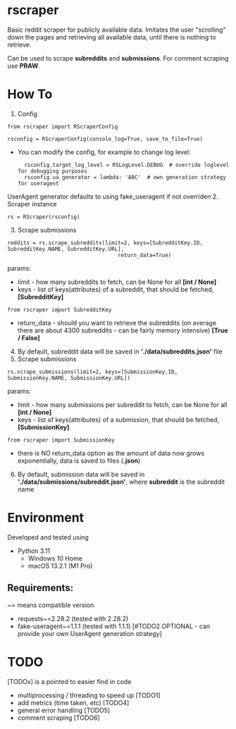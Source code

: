 # rscraper
Basic reddit scraper for publicly available data. Imitates the user "scrolling" down the pages and retrieving all
available data, until there is nothing to retrieve.

Can be used to scrape **subreddits** and **submissions**.
For comment scraping use **PRAW**.

# How To
1. Config
```
from rscraper import RScraperConfig

rsconfig = RScraperConfig(console_log=True, save_to_file=True)
```
- You can modify the config, for example to change log level:
  ```
    rsconfig.target_log_level = RSLogLevel.DEBUG  # override loglevel for debugging purposes
    rsconfig.ua_generator = lambda: 'ABC'  # own generation strategy for useragent
  ```
  
UserAgent generator defaults to using fake_useragent if not overriden
2. Scraper instance
```
rs = RScraper(rsconfig)
```
3. Scrape submissions
```
reddits = rs.scrape_subreddits(limit=2, keys=[SubredditKey.ID, SubredditKey.NAME, SubredditKey.URL],
                                   return_data=True)
```
                                   
params:
- limit - how many subreddits to fetch, can be None for all **[int / None]**
- keys - list of keys(attributes) of a subreddit, that should be fetched, **[SubredditKey]**
```
from rscraper import SubredditKey
```
- return_data - should you want to retrieve the subreddits (on average there are about 4300 subreddits - can be fairly memory intensive) **[True / False]**

4. By default, subreddit data will be saved in **'./data/subreddits.json'** file
5. Scrape submissions
```
rs.scrape_submissions(limit=2, keys=[SubmissionKey.ID, SubmissionKey.NAME, SubmissionKey.URL])
```

params:
- limit - how many submissions per subreddit to fetch, can be None for all **[int / None]**
- keys - list of keys(attributes) of a submission, that should be fetched, **[SubmissionKey]**
```****
from rscraper import SubmissionKey
```
- there is NO return_data option as the amount of data now grows exponentially, data is saved to files (**.json**)

6. By default, submission data will be saved in **'./data/submissions/subreddit.json'**, where **subreddit** is the subreddit name


# Environment
Developed and tested using 
- Python 3.11 
  - Windows 10 Home
  - macOS 13.2.1 (M1 Pro) 
  
## Requirements:
~= means compatible version
- requests~=2.28.2 (tested with 2.28.2)
- fake-useragent~=1.1.1 (tested with 1.1.1) [#TODO2 OPTIONAL - can provide your own UserAgent generation strategy]


# TODO
[TODOx] is a pointed to easier find in code
- multiprocessing / threading to speed up [TODO1]
- add metrics (time taken, etc) [TODO4]
- general error handling [TODO5]
- comment scraping [TODO6]